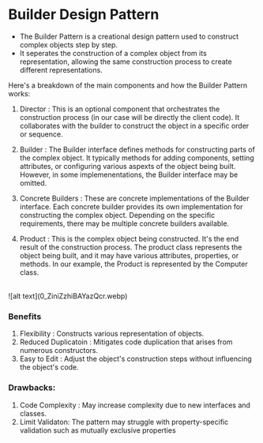 # Builder Design Pattern

- The Builder Pattern is a creational design pattern used to construct complex objects step by step.
- It seperates the construction of a complex object from its representation, allowing the same construction process to create different representations.

Here's a breakdown of the main components and how the Builder Pattern works:

1. Director : This is an optional component that orchestrates the construction process (in our case will be directly the client code). It collaborates with the builder to construct the object in a specific order or sequence.

2. Builder : The Builder interface defines methods for constructing parts of the complex object. It typically methods for adding components, setting attributes, or configuring various aspexts of the object being built. However, in some implemenentations, the Builder interface may be omitted.

3. Concrete Builders : These are concrete implementations of the Builder interface. Each concrete builder provides its own implementation for constructing the complex object. Depending on the specific requirements, there may be multiple concrete builders available.

4. Product : This is the complex object being constructed. It's the end result of the construction process. The product class represents the object being built, and it may have various attributes, properties, or methods. In our example, the Product is represented by the Computer class.
<br>
![alt text](0_ZiniZzhiBAYazQcr.webp)

### Benefits

1. Flexibility : Constructs various representation of objects.
2. Reduced Duplicatoin : Mitigates code duplication that arises from numerous constructors.
3. Easy to Edit : Adjust the object's construction steps without influencing the object's code.


### Drawbacks:

1. Code Complexity : May increase complexity due to new interfaces and classes. 
2. Limit Validaton: The pattern may struggle with property-specific validation such as mutually exclusive properties